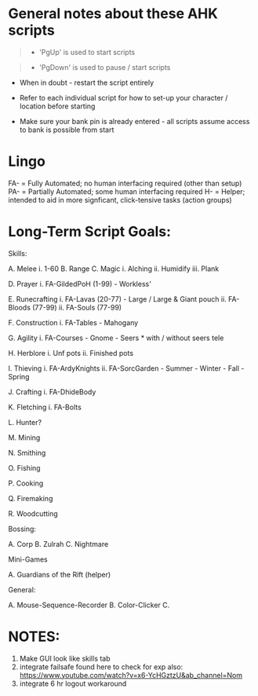 # General notes about these AHK scripts

> - 'PgUp' is used to start scripts

> - 'PgDown' is used to pause / start scripts

- When in doubt - restart the script entirely

- Refer to each individual script for how to set-up your character / location before starting

- Make sure your bank pin is already entered - all scripts assume access to bank is possible from start

# Lingo

FA- <prefix> = Fully Automated; no human interfacing required (other than setup)
PA- <prefix> = Partially Automated; some human interfacing required
H- <prefix> = Helper; intended to aid in more signficant, click-tensive tasks (action groups)

# Long-Term Script Goals:

Skills:

A. Melee
i. 1-60
B. Range
C. Magic
i. Alching
ii. Humidify
iii. Plank

D. Prayer
i. FA-GildedPoH (1-99) - Workless'

E. Runecrafting
i. FA-Lavas (20-77) - Large / Large & Giant pouch
ii. FA-Bloods (77-99)
ii. FA-Souls (77-99)

F. Construction
i. FA-Tables - Mahogany

G. Agility
i. FA-Courses - Gnome - Seers \* with / without seers tele

H. Herblore
i. Unf pots
ii. Finished pots

I. Thieving
i. FA-ArdyKnights
ii. FA-SorcGarden - Summer - Winter - Fall - Spring

J. Crafting
i. FA-DhideBody

K. Fletching
i. FA-Bolts

L. Hunter?

M. Mining

N. Smithing

O. Fishing

P. Cooking

Q. Firemaking

R. Woodcutting

Bossing:

A. Corp
B. Zulrah
C. Nightmare

Mini-Games

A. Guardians of the Rift (helper)

General:

A. Mouse-Sequence-Recorder
B. Color-Clicker
C.

# NOTES:

1. Make GUI look like skills tab
2. integrate failsafe found here to check for exp also:
   https://www.youtube.com/watch?v=x6-YcHGztzU&ab_channel=Nom
3. integrate 6 hr logout workaround
